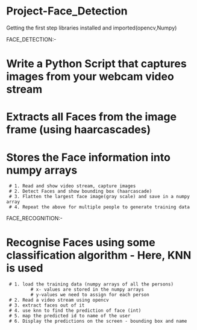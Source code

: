 # Project-Face_Detection

Getting the first step libraries installed and imported(opencv,Numpy) 

FACE_DETECTION:-

# Write a Python Script that captures images from your webcam video stream
# Extracts all Faces from the image frame (using haarcascades)
# Stores the Face information into numpy arrays

     # 1. Read and show video stream, capture images
     # 2. Detect Faces and show bounding box (haarcascade)
     # 3. Flatten the largest face image(gray scale) and save in a numpy array
     # 4. Repeat the above for multiple people to generate training data

FACE_RECOGNITION:-

# Recognise Faces using some classification algorithm - Here, KNN is used 


     # 1. load the training data (numpy arrays of all the persons)
		     # x- values are stored in the numpy arrays
		     # y-values we need to assign for each person
     # 2. Read a video stream using opencv
     # 3. extract faces out of it
     # 4. use knn to find the prediction of face (int)
     # 5. map the predicted id to name of the user
     # 6. Display the predictions on the screen - bounding box and name



